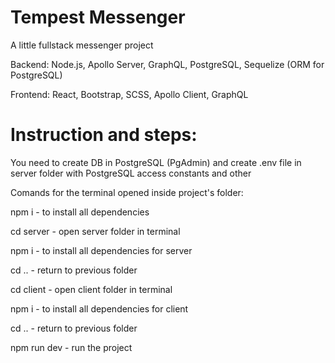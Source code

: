 
# Tempest Messenger

A little fullstack messenger project

Backend: Node.js, Apollo Server, GraphQL, PostgreSQL, Sequelize (ORM for PostgreSQL)

Frontend: React, Bootstrap, SCSS, Apollo Client, GraphQL


# Instruction and steps:

You need to create DB in PostgreSQL (PgAdmin) and create .env file in server folder with PostgreSQL access constants and other

Comands for the terminal opened inside project's folder:

npm i - to install all dependencies

cd server - open server folder in terminal

npm i - to install all dependencies for server

cd .. - return to previous folder

cd client - open client folder in terminal

npm i - to install all dependencies for client

cd .. - return to previous folder

npm run dev - run the project
